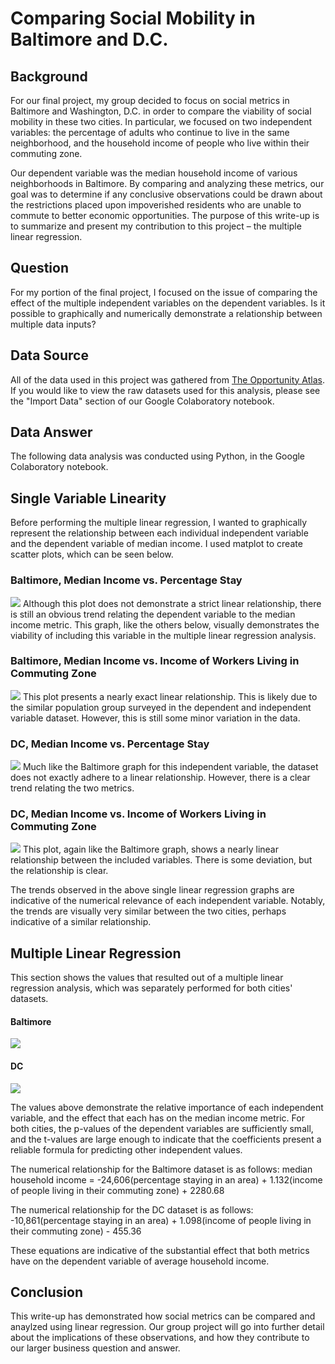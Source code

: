 # Comparing Social Mobility in Baltimore and D.C.

## Background
For our final project, my group decided to focus on social metrics in Baltimore and Washington, D.C. in order to compare the viability of social mobility in these two cities. In particular, we focused on two independent variables: the percentage of adults who continue to live in the same neighborhood, and the household income of people who live within their commuting zone. 

Our dependent variable was the median household income of various neighborhoods in Baltimore. By comparing and analyzing these metrics, our goal was to determine if any conclusive observations could be drawn about the restrictions placed upon impoverished residents who are unable to commute to better economic opportunities.  The purpose of this write-up is to summarize and present my contribution to this project – the multiple linear regression.

## Question
For my portion of the final project, I focused on the issue of comparing the effect of the multiple independent variables on the dependent variables. Is it possible to graphically and numerically demonstrate a relationship between multiple data inputs?

## Data Source
All of the data used in this project was gathered from [The Opportunity Atlas](https://www.opportunityatlas.org/). If you would like to view the raw datasets used for this analysis, please see the "Import Data" section of our Google Colaboratory notebook.

## Data Answer
The following data analysis was conducted using Python, in the Google Colaboratory notebook.

## Single Variable Linearity
Before performing the multiple linear regression, I wanted to graphically represent the relationship between each individual independent variable and the dependent variable of median income. I used matplot to create scatter plots, which can be seen below.

### Baltimore, Median Income vs. Percentage Stay
![](.gitbook/assets/balti-pcnt.png)
Although this plot does not demonstrate a strict linear relationship, there is still an obvious trend relating the dependent variable to the median income metric. This graph, like the others below, visually demonstrates the viability of including this variable in the multiple linear regression analysis.

### Baltimore, Median Income vs. Income of Workers Living in Commuting Zone
![](.gitbook/assets/balti-income.png)
This plot presents a nearly exact linear relationship. This is likely due to the similar population group surveyed in the dependent and independent variable dataset. However, this is still some minor variation in the data.

### DC, Median Income vs. Percentage Stay
![](.gitbook/assets/dc-pcnt.png)
Much like the Baltimore graph for this independent variable, the dataset does not exactly adhere to a linear relationship. However, there is a clear trend relating the two metrics.

### DC, Median Income vs. Income of Workers Living in Commuting Zone
![](.gitbook/assets/dc-income.png)
This plot, again like the Baltimore graph, shows a nearly linear relationship between the included variables. There is some deviation, but the relationship is clear.

The trends observed in the above single linear regression graphs are indicative of the numerical relevance of each independent variable. Notably, the trends are visually very similar between the two cities, perhaps indicative of a similar relationship.

## Multiple Linear Regression
This section shows the values that resulted out of a multiple linear regression analysis, which was separately performed for both cities' datasets.

#### Baltimore
![](.gitbook/assets/balti-regression.png)

#### DC
![](.gitbook/assets/dc-regression.png)

The values above demonstrate the relative importance of each independent variable, and the effect that each has on the median income metric. For both cities, the p-values of the dependent variables are sufficiently small, and the t-values are large enough to indicate that the coefficients present a reliable formula for predicting other independent values.

The numerical relationship for the Baltimore dataset is as follows:
median household income = -24,606(percentage staying in an area) + 1.132(income of people living in their commuting zone) + 2280.68

The numerical relationship for the DC dataset is as follows: -10,861(percentage staying in an area) + 1.098(income of people living in their commuting zone) - 455.36

These equations are indicative of the substantial effect that both metrics have on the dependent variable of average household income.

## Conclusion
This write-up has demonstrated how social metrics can be compared and anaylzed using linear regression. Our group project will go into further detail about the implications of these observations, and how they contribute to our larger business question and answer.
